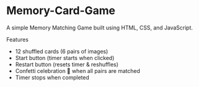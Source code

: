 # Memory-Card-Game
A simple Memory Matching Game built using HTML, CSS, and JavaScript.

Features
- 12 shuffled cards (6 pairs of images)
- Start button (timer starts when clicked)
- Restart button (resets timer & reshuffles)
- Confetti celebration 🎉 when all pairs are matched
- Timer stops when completed
